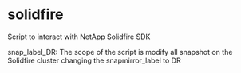 # solidfire
Script to interact with NetApp Solidfire SDK

snap_label_DR:
The scope of the script is modify all snapshot on the Solidfire cluster changing the snapmirror_label to DR
